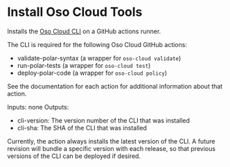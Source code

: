 # Install Oso Cloud Tools

Installs the
[Oso Cloud CLI](https://www.osohq.com/docs/reference/client-apis/cli)
on a GitHub actions runner.

The CLI is required for the following Oso Cloud GitHub actions:

- validate-polar-syntax (a wrapper for `oso-cloud validate`)
- run-polar-tests (a wrapper for `oso-cloud test`)
- deploy-polar-code (a wrapper for `oso-cloud policy`)

See the documentation for each action for additional information about that action.

Inputs: none
Outputs:
- cli-version: The version number of the CLI that was installed
- cli-sha: The SHA of the CLI that was installed

Currently, the action always installs the latest version of the CLI.
A future revision will bundle a specific version with each release,
so that previous versions of the CLI can be deployed if desired.
